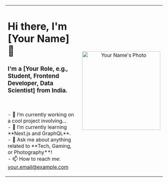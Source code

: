 <table width="100%">
  <tr>
    <td width="50%" valign="top">
      <h1 align="left">Hi there, I'm [Your Name] 👋</h1>
      <h3 align="left">I'm a [Your Role, e.g., Student, Frontend Developer, Data Scientist] from India.</h3>
      <br>
      <p align="left">
        - 🔭 I’m currently working on a cool project involving...
        <br>
        - 🌱 I’m currently learning **Next.js and GraphQL**.
        <br>
        - 💬 Ask me about anything related to **Tech, Gaming, or Photography**!
        <br>
        - 📫 How to reach me: <a href="mailto:your.email@example.com">your.email@example.com</a>
      </p>
    </td>
    <td width="50%" align="center">
      <img src="URL_TO_YOUR_UPLOADED_PHOTO" alt="Your Name's Photo" width="250px" />
    </td>
  </tr>
</table>
